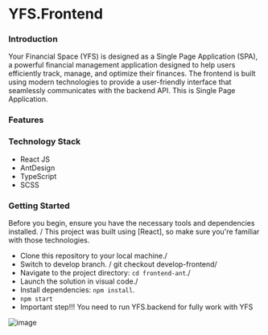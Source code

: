# YFS.Frontend

### Introduction
Your Financial Space (YFS) is designed as a Single Page Application (SPA), 
a powerful financial management application designed to help users efficiently track, 
manage, and optimize their finances. The frontend is built using modern technologies to provide a user-friendly 
interface that seamlessly communicates with the backend API. This is Single Page Application.

### Features

### Technology Stack
- React JS
- AntDesign
- TypeScript
- SCSS
  
### Getting Started

Before you begin, ensure you have the necessary tools and dependencies installed. /
This project was built using [React], so make sure you're familiar with those technologies.

- Clone this repository to your local machine./
- Switch to develop branch. / git checkout develop-frontend/
- Navigate to the project directory: `cd frontend-ant`./
- Launch the solution in visual code./
- Install dependencies: `npm install`.
- `npm start`
- Important step!!! You need to run YFS.backend for fully work with YFS

![image](https://github.com/tsaa1986/YFS/assets/26444246/250398ee-d926-407e-9d89-ff88f0e9a1b0)
